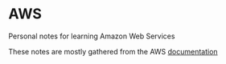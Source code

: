 # AWS
Personal notes for learning Amazon Web Services

These notes are mostly gathered from the AWS [documentation](https://docs.aws.amazon.com/cdk/v2/guide/home.html)
